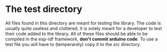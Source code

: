 # The test directory
All files found in this directory are meant for testing the library. The code is usually quite useless and cluttered, it is solely meant for a developer to test their code added to the library. All of these files should be able to be compiled in the esp-idf framework, **don't commit arduino code**.
To use a test file you will have to (temperarely) copy it to the src directory.
